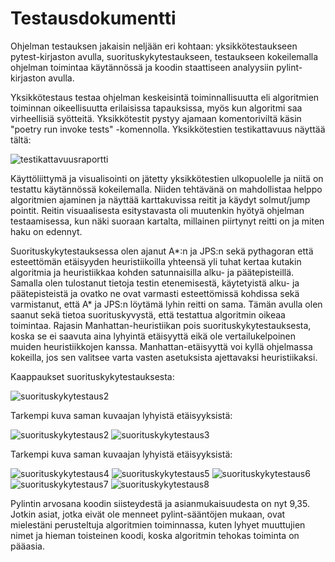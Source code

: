 # Testausdokumentti

Ohjelman testauksen jakaisin neljään eri kohtaan: yksikkötestaukseen pytest-kirjaston avulla, suorituskykytestaukseen, testaukseen kokeilemalla ohjelman toimintaa käytännössä ja koodin staattiseen analyysiin pylint-kirjaston avulla.

Yksikkötestaus testaa ohjelman keskeisintä toiminnallisuutta eli algoritmien toiminnan oikeellisuutta erilaisissa tapauksissa, myös kun algoritmi saa virheellisiä syötteitä. Yksikkötestit pystyy ajamaan komentoriviltä käsin "poetry run invoke tests" -komennolla. Yksikkötestien testikattavuus näyttää tältä:

![testikattavuusraportti](https://github.com/J-Uhero/tiralabra/blob/main/dokumentaatio/kuvat/testikattavuusraportti-kaappaus2.png)

Käyttöliittymä ja visualisointi on jätetty yksikkötestien ulkopuolelle ja niitä on testattu käytännössä kokeilemalla. Niiden tehtävänä on mahdollistaa helppo algoritmien ajaminen ja näyttää karttakuvissa reitit ja käydyt solmut/jump pointit. Reitin visuaalisesta esitystavasta oli muutenkin hyötyä ohjelman testaamisessa, kun näki suoraan kartalta, millainen piirtynyt reitti on ja miten haku on edennyt.

Suorituskykytestauksessa olen ajanut A*:n ja JPS:n sekä pythagoran että esteettömän etäisyyden heuristiikoilla yhteensä yli tuhat kertaa kutakin algoritmia ja heuristiikkaa kohden satunnaisilla alku- ja päätepisteillä. Samalla olen tulostanut tietoja testin etenemisestä, käytetyistä alku- ja päätepisteistä ja ovatko ne ovat varmasti esteettömissä kohdissa sekä varmistanut, että A* ja JPS:n löytämä lyhin reitti on sama. Tämän avulla olen saanut sekä tietoa suorituskyvystä, että testattua algoritmin oikeaa toimintaa. Rajasin Manhattan-heuristiikan pois suorituskykytestauksesta, koska se ei saavuta aina lyhyintä etäisyyttä eikä ole vertailukelpoinen muiden heuristiikkojen kanssa. Manhattan-etäisyyttä voi kyllä ohjelmassa kokeilla, jos sen valitsee varta vasten asetuksista ajettavaksi heuristiikaksi.

Kaappaukset suorituskykytestauksesta:

![suorituskykytestaus2](https://github.com/J-Uhero/tiralabra/blob/main/dokumentaatio/kuvat/suorituskykytestaus-kaappaus1.png)

Tarkempi kuva saman kuvaajan lyhyistä etäisyyksistä:

![suorituskykytestaus2](https://github.com/J-Uhero/tiralabra/blob/main/dokumentaatio/kuvat/suorituskykytestaus-kaappaus2.png)
![suorituskykytestaus3](https://github.com/J-Uhero/tiralabra/blob/main/dokumentaatio/kuvat/suorituskykytestaus-kaappaus3.png)

Tarkempi kuva saman kuvaajan lyhyistä etäisyyksistä:

![suorituskykytestaus4](https://github.com/J-Uhero/tiralabra/blob/main/dokumentaatio/kuvat/suorituskykytestaus-kaappaus4.png)
![suorituskykytestaus5](https://github.com/J-Uhero/tiralabra/blob/main/dokumentaatio/kuvat/suorituskykytestaus-kaappaus5.png)
![suorituskykytestaus6](https://github.com/J-Uhero/tiralabra/blob/main/dokumentaatio/kuvat/suorituskykytestaus-kaappaus6.png)
![suorituskykytestaus7](https://github.com/J-Uhero/tiralabra/blob/main/dokumentaatio/kuvat/suorituskykytestaus-kaappaus7.png)
![suorituskykytestaus8](https://github.com/J-Uhero/tiralabra/blob/main/dokumentaatio/kuvat/suorituskykytestaus-kaappaus8.png)

Pylintin arvosana koodin siisteydestä ja asianmukaisuudesta on nyt 9,35. Jotkin asiat, jotka eivät ole menneet pylint-sääntöjen mukaan, ovat mielestäni perusteltuja algoritmien toiminnassa, kuten lyhyet muuttujien nimet ja hieman toisteinen koodi, koska algoritmin tehokas toiminta on pääasia.
